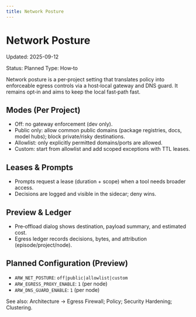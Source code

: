 ```yaml
---
title: Network Posture
---
```


# Network Posture

Updated: 2025-09-12

Status: Planned
Type: How‑to

Network posture is a per‑project setting that translates policy into enforceable egress controls via a host‑local gateway and DNS guard. It remains opt‑in and aims to keep the local fast‑path fast.

## Modes (Per Project)
- Off: no gateway enforcement (dev only).
- Public only: allow common public domains (package registries, docs, model hubs); block private/risky destinations.
- Allowlist: only explicitly permitted domains/ports are allowed.
- Custom: start from allowlist and add scoped exceptions with TTL leases.

## Leases & Prompts
- Prompts request a lease (duration + scope) when a tool needs broader access.
- Decisions are logged and visible in the sidecar; deny wins.

## Preview & Ledger
- Pre‑offload dialog shows destination, payload summary, and estimated cost.
- Egress ledger records decisions, bytes, and attribution (episode/project/node).

## Planned Configuration (Preview)
- `ARW_NET_POSTURE`: `off|public|allowlist|custom`
- `ARW_EGRESS_PROXY_ENABLE`: `1` (per node)
- `ARW_DNS_GUARD_ENABLE`: `1` (per node)

See also: Architecture → Egress Firewall; Policy; Security Hardening; Clustering.
